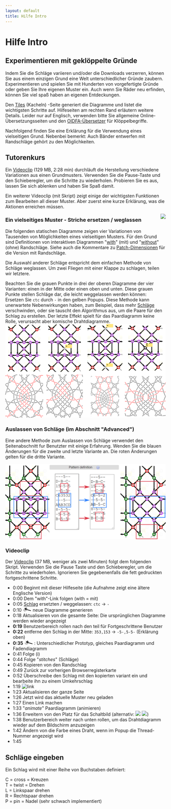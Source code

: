 ```yaml
---
layout: default
title: Hilfe Intro
---
```


Hilfe Intro
===========

Experimentieren mit geklöppelte Gründe
--------------------------------------
Indem Sie die Schläge variieren und/oder die Downloads verzerren,
können Sie aus einem einzigen Grund eine Welt unterschiedlicher Gründe zaubern.
Experimentieren und spielen Sie mit Hunderten von vorgefertigte Gründe oder geben Sie Ihre eigenen Muster ein. Auch wenn Sie Räder neu erfinden, können Sie viel spaß haben an eigenen Entdeckungen.

Den [Tiles](../tiles.html) (Kacheln) -Seite generiert die Diagramme und listet die wichtigsten Schritte auf. Hilfeseiten am rechten Rand erläutern weitere Details. Leider nur auf Englisch, verwenden bitte Sie allgemeine Online-Übersetzungsseiten und den [OIDFA-Übersetzer] für Klöppelbegriffe.

Nachfolgend finden Sie eine Erklärung für die Verwendung eines vielseitigen Grund.
Nebenbei bemerkt: Auch Bänder entwerfen mit Randschläge gehört zu den Möglichkeiten.

[OIDFA-Übersetzer]: https://www.oidfa.com/translate.html.en


<a name="BK-31"/>

Tutorenkurs 
-----------
Ein [Videoclip](https://github.com/d-bl/GroundForge/releases/download/2019-Q2/catalogues.mp4) (129 MB, 2:28 min)
durchläuft die Herstellung verschiedene Variationen aus einen Grundmusters.
Verwenden Sie die Pause-Taste und den Schieberegler,
um die Schritte zu wiederholen. Probieren Sie es aus,
lassen Sie sich ablenken und haben Sie Spaß damit.

Ein weiterer Videoclip (mit Skript) zeigt einige der wichtigsten Funktionen zum Bearbeiten all dieser Muster. 
Aber zuerst eine kurze Erklärung, was die Aktionen erreichen müssen.

<img src="/GroundForge/help/images/kompakt-31-challenge.png" style="float:right"/>

### Ein vielseitiges Muster - Striche ersetzen / weglassen

Die folgenden statischen Diagramme zeigen vier Variationen
von Tausenden von Möglichkeiten eines vielseitigen Musters.
Für den Grund sind Definitionen von interaktiven Diagrammen "[with]" (mit) und "[without]" (ohne) Randschläge.
Siehe auch die Kommentare zu [Patch-Dimensionen] für die Version mit Randschläge.

Die Auswahl anderer Schläge entspricht dem einfachen Methode von Schläge weglassen.
Um zwei Fliegen mit einer Klappe zu schlagen, teilen wir letztere.

Beachten Sie die grauen Punkte in drei der oberen Diagramme der vier Varianten: einen in der Mitte oder einen oben und unten. Diese grauen Punkte stellen Schläge dar, die leicht weggelassen werden können:
Ersetzen Sie `ctc` durch `-` in den gelben Popups.
Diese Methode kann unerwartete Nebenwirkungen haben, zum Beispiel,
dass mehr [Schläge] verschwinden, oder sie tauscht den Algorithmus aus, um die Paare für den Schlag zu erstellen.
Der letzte Effekt spielt für das Paardiagramm keine Rolle, verursacht aber komische Drahtdiagramme.
![](images/kompakt-31.png)

[Schlag]: #ctc
[Schläge]: #ctc
[without]: https://d-bl.github.io/GroundForge/tiles?patchWidth=19&patchHeight=22&d1=ctct&e2=ct&c2=ct&a2=lct&f3=ctct&d3=ctc&b3=ctct&a3=ct&e4=ctc&c4=ctc&f5=ctc&e5=ctc&d5=ctc&c5=ctc&b5=ctc&a5=ct&e6=ctc&d6=ctc&c6=ctc&f7=ctc&d7=ctc&b7=ctc&a7=rct&e8=ctc&c8=ctc&a8=ct&f9=lctct&d9=ctc&b9=rctct&e10=lct&c10=rct&a10=ct&tile=---5--,d-b-c-,15-5-5,--5-5-,c63532,--158-,ab-5-c,8-5-5-,-5-5-5,b-5-5-&footsideStitch=ctctt&tileStitch=ctc&headsideStitch=ctctt&shiftColsSW=0&shiftRowsSW=10&shiftColsSE=6&shiftRowsSE=5
[with]: https://d-bl.github.io/GroundForge/tiles?patchWidth=7&patchHeight=21&m1=ctcttr&g1=ctct&a1=ctcttl&l2=ctc&k2=ctc&h2=ct&f2=ct&d2=ct&c2=ctc&b2=ctc&l3=ctcrr&k3=ctc&i3=ctct&g3=ctc&e3=ctct&d3=ct&c3=ctc&b3=ctcll&m4=ctcttr&l4=ctc&k4=ctc&h4=ctc&f4=ctc&c4=ctc&b4=ctc&a4=ctcttl&i5=ctc&h5=ctc&g5=ctc&f5=ctc&e5=ctc&d5=ct&h6=ctc&g6=ctc&f6=ctc&m7=ctcttr&l7=ctcrr&k7=ctc&i7=ctcr&g7=ctc&e7=ctcl&d7=ct&c7=ctc&b7=ctcll&a7=ctcttl&l8=ctc&k8=ctc&h8=ctcr&f8=ctcl&d8=ct&c8=ctc&b8=ctc&i9=ctct&g9=ctct&e9=ctct&l10=ctcrr&k10=ctc&h10=ct&f10=ct&d10=ct&c10=ctc&b10=ctcll&footside=b--,xcd,-11,b88,xxx,---,aaa,x78,x--,-aa&tile=---5--,d-b-c-,15-5-5,--5-5-,c63532,--158-,ab-5-c,8-5-5-,-5-5-5,b-5-5-&headside=--C,ABX,88-,11C,XXX,---,DDD,14X,--X,DD-&footsideStitch=ctct&tileStitch=ctc&headsideStitch=ctct&shiftColsSW=0&shiftRowsSW=10&shiftColsSE=6&shiftRowsSE=5
[Patch-Dimensionen]: Tiles#patch-size

### Auslassen von Schläge (im Abschnitt "Advanced")

Eine andere Methode zum Auslassen von Schläge verwendet den Seitenabschnitt fur Benutzter mit einige Erfahrung.
Wenden Sie die blauen Änderungen für die zweite und letzte Variante an.
Die roten Änderungen gelten für die dritte Variante.

![](images/drop-stitches.png)


### Videoclip

Der [Videoclip](https://github.com/d-bl/GroundForge/releases/download/2019-Q2/BK-31.mp4)
(37 MB, weniger als zwei Minuten) folgt dem folgenden Skript.
Verwenden Sie die Pause Taste und den Schieberegler, um die Schritte zu wiederholen.
Ignorieren Sie gegebenenfalls die fett gedruckten fortgeschrittene Schritte.

* 0:00 Beginnt mit dieser Hilfeseite (die Aufnahme zeigt eine ältere Englische Version)
* 0:00 Dem "with"-Link folgen (with = mit)
* 0:05 [Schlag] ersetzten / weggelassen: `ctc` -> `-`
* 0:10 ![wand](../images/wand.png) neue Diagramme generieren
* 0:18 Aktualisieren von die gesamte Seite: Die ursprünglichen Diagramme werden wieder angezeigt
* **0:19** Benutzerbereich rollen nach den teil für Fortgeschrittene Benutzer
* **0:22** entferne den Schlag in der Mitte: `353,153` -> `-5-,5-5-` (Erklärung oben)
* **0:35** ![wand](../images/wand.png) : Unterschiedlicher Prototyp, gleiches Paardiagramm und Fadendiagramm
* 0:41 Folge (i)
* 0:44 Folge "_stitches_" (Schläge)
* 0:45 Kopieren von den Randschlag
* 0:49 Zurück zur vorherigen Browserregisterkarte
* 0:52 Überschreibe den Schlag mit den kopierten variant ein und bearbeite ihn zu einem Umkehrschlag
* 1:19 ![link](../images/link.png)
* 1:23 Aktualisieren der ganze Seite
* 1:26 Jetzt wird das aktuelle Muster neu geladen
* 1:27 Einen Link machen
* 1:33 "_animate_" Paardiagramm (animieren)
* 1:36 Erweitern von den Platz für das Schaltbild (alternativ: ![](../images/size-inc.jpg) ![](../images/size-dec.jpg))
* 1:38 Benutzerbereich weiter nach unten rollen, um das Drahtdiagramm wieder auf dem Bildschirm anzuzeigen
* 1:42 Ändern von die Farbe eines Draht, wenn im Popup die Thread-Nummer angezeigt wird
* 1:45

<a name="ctc"/>

Schläge eingeben
---------------

Ein Schlag wird mit einer Reihe von Buchstaben definiert:

C = cross = Kreuzen<br>
T = twist = Drehen<br>
L = Linkspaar drehen<br>
R = Rechtspaar drehen<br>
P = pin = Nadel (sehr schwach implementiert)<br>
